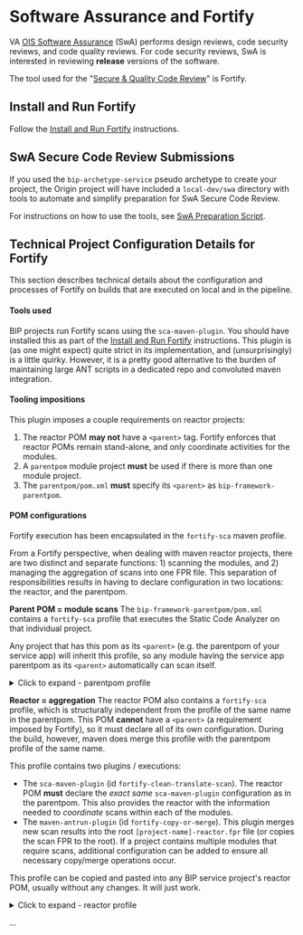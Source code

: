 # Software Assurance and Fortify

VA [OIS Software Assurance](https://wiki.mobilehealth.va.gov/display/OISSWA/) (SwA) performs design reviews, code security reviews, and code quality reviews. For code security reviews, SwA is interested in reviewing **release** versions of the software.

The tool used for the "[Secure & Quality Code Review](https://wiki.mobilehealth.va.gov/display/OISSWA/Frequently+Asked+Questions)" is Fortify.

## Install and Run Fortify

Follow the [Install and Run Fortify](installation-help-guide.md#install-and-run-fortify) instructions.

## SwA Secure Code Review Submissions

If you used the `bip-archetype-service` pseudo archetype to create your project, the Origin project will have included a `local-dev/swa` directory with tools to automate and simplify preparation for SwA Secure Code Review.

For instructions on how to use the tools, see [SwA Preparation Script](../local-dev/swa/README.md).

## Technical Project Configuration Details for Fortify

This section describes technical details about the configuration and processes of Fortify on builds that are executed on local and in the pipeline.

#### Tools used

BIP projects run Fortify scans using the `sca-maven-plugin`. You should have installed this as part of the [Install and Run Fortify](installation-help-guide.md#install-and-run-fortify) instructions. This plugin is (as one might expect) quite strict in its implementation, and (unsurprisingly) is a little quirky. However, it is a pretty good alternative to the burden of maintaining large ANT scripts in a dedicated repo and convoluted maven integration.

#### Tooling impositions

This plugin imposes a couple requirements on reactor projects:
1. The reactor POM **may not** have a `<parent>` tag. Fortify enforces that reactor POMs remain stand-alone, and only coordinate activities for the modules.
2. A `parentpom` module project **must** be used if there is more than one module project.
3. The `parentpom/pom.xml` **must** specify its `<parent>` as `bip-framework-parentpom`.

#### POM configurations

Fortify execution has been encapsulated in the `fortify-sca` maven profile.

From a Fortify perspective, when dealing with maven reactor projects, there are two distinct and separate functions: 1) scanning the modules, and 2) managing the aggregation of scans into one FPR file. This separation of responsibilities results in having to declare configuration in two locations: the reactor, and the parentpom.

**Parent POM = module scans**
The `bip-framework-parentpom/pom.xml` contains a `fortify-sca` profile that executes the Static Code Analyzer on that individual project.

Any project that has this pom as its `<parent>` (e.g. the parentpom of your service app) will inherit this profile, so any module having the service app parentpom as its `<parent>` automatically can scan itself.

<details><summary>Click to expand - parentpom profile</summary>

```xml
<profile>
	<id>fortify-sca</id>
	<activation>
		<activeByDefault>false</activeByDefault>
	</activation>
	<properties>
		<!-- Don't run tests from SCA - profile should be run as: "mvn install -P fortify-sca" -->
		<skipTests>true</skipTests>
		<skipITs>true</skipITs>
		<skipPerfTests>true</skipPerfTests>
	</properties>
	<build>
		<plugins>
			<plugin>
				<groupId>com.fortify.sca.plugins.maven</groupId>
				<artifactId>sca-maven-plugin</artifactId>
				<version>${sca-maven-plugin.version}</version>
				<executions>
					<execution>
						<goals>
							<!-- clean: binds to prepare-package phase -->
							<goal>clean</goal>
							<!-- translate: binds to package phase -->
							<goal>translate</goal>
							<!-- scan: binds to integration-test phase -->
							<goal>scan</goal>
						</goals>
						<configuration>
							<!-- run scans against all reactor projects -->
							<aggregate>true</aggregate>
							<!-- exclude inttest and perftest, as they don't go to prod -->
							<excludes>**/bip-*-inttest/*,**/bip-*-perftest/*</excludes>
						</configuration>
					</execution>
				</executions>
			</plugin>
		</plugins>
	</build>
</profile>
```

</details>

**Reactor = aggregation**
The reactor POM also contains a `fortify-sca` profile, which is structurally independent from the profile of the same name in the parentpom. This POM **cannot** have a `<parent>` (a requirement imposed by Fortify), so it must declare all of its own configuration. During the build, however, maven does merge this profile with the parentpom profile of the same name.

This profile contains two plugins / executions:
* The `sca-maven-plugin` (id `fortify-clean-translate-scan`). The reactor POM **must** declare the _exact same_ `sca-maven-plugin` configuration as in the parentpom. This also provides the reactor with the information needed to _coordinate_ scans within each of the modules.
* The `maven-antrun-plugin` (id `fortify-copy-or-merge`). This plugin merges new scan results into the root `[project-name]-reactor.fpr` file (or copies the scan FPR to the root). If a project contains multiple modules that require scans, additional configuration can be added to ensure all necessary copy/merge operations occur.

This profile can be copied and pasted into any BIP service project's reactor POM, usually without any changes. It will just work.

<details><summary>Click to expand - reactor profile</summary>

```xml
<properties>
	<sca-maven-plugin.version>18.20</sca-maven-plugin.version>
	<!-- intentionally using old ant-contrib because newer version doesn't work with maven-antrun-plugin -->
	<ant-contrib.version>20020829</ant-contrib.version>
</properties>

<profiles>
	<!--
		The fortify-sca profile runs the aggregate scan for all modules.
		If a project believes that the fortify-sca profile requires ANY changes,
		please consult with the BIP Framework development team.
		Base Fortify requirements for all project modules are declared in bip-framework-parentpom.
	-->
	<profile>
		<id>fortify-sca</id>
		<activation>
			<activeByDefault>false</activeByDefault>
		</activation>
		<properties>
			<!-- Don't run tests from SCA - profile should be run as: "mvn install -P fortify-sca" -->
			<skipTests>true</skipTests>
			<skipITs>true</skipITs>
			<skipPerfTests>true</skipPerfTests>
		</properties>
		<build>
			<plugins>
				<plugin>
					<groupId>com.fortify.sca.plugins.maven</groupId>
					<artifactId>sca-maven-plugin</artifactId>
					<version>${sca-maven-plugin.version}</version>
					<executions>
						<execution>
							<id>fortify-clean-translate-scan</id>
							<goals>
								<!-- clean: binds to prepare-package phase -->
								<goal>clean</goal>
								<!-- translate: binds to package phase -->
								<goal>translate</goal>
								<!-- scan: binds to integration-test phase -->
								<goal>scan</goal>
							</goals>
							<configuration>
								<!-- run scans against all reactor projects -->
								<aggregate>true</aggregate>
								<!-- exclude inttest and perftest, as they don't go to prod -->
								<excludes>**/bip-*-inttest/*,**/bip-*-perftest/*</excludes>
							</configuration>
						</execution>
					</executions>
				</plugin>
				<plugin>
					<groupId>org.apache.maven.plugins</groupId>
					<artifactId>maven-antrun-plugin</artifactId>
					<dependencies>
						<!-- provides ANT branch tags (if/then/else) -->
						<dependency>
							<groupId>ant-contrib</groupId>
							<artifactId>ant-contrib</artifactId>
							<version>${ant-contrib.version}</version>
						</dependency>
					</dependencies>
					<executions>
						<execution>
							<id>fortify-copy-or-merge</id>
							<!-- MUST run AFTER fortify-clean-translate-scan execution, "verify" is the first available -->
							<phase>verify</phase>
							<goals>
								<goal>run</goal>
							</goals>
							<configuration>
								<tasks>
									<!-- add the ant tasks from ant-contrib -->
									<taskdef resource="net/sf/antcontrib/antcontrib.properties">
										<classpath refid="maven.dependency.classpath"/>
									</taskdef>
									<echo>+++ Executing ANT target for Fortify copy/merge</echo>
									<echo>+++ Checking file availability of ${project.basedir}/${project.artifactId}.fpr</echo>
									<if>
										<available file="${project.basedir}/${project.artifactId}.fpr" />
										<then>
											<echo>+++ Found file: ${project.basedir}/${project.artifactId}.fpr</echo>
											<echo>+++ Executing Fortify merge operation with: FPRUtility -merge -project
												${project.build.directory}/fortify/${project.build.finalName}.fpr -source
												${project.basedir}/${project.artifactId}.fpr -f ${project.basedir}/${project.artifactId}.fpr</echo>
											<exec executable="FPRUtility">
												<arg
													line="-merge -project ${project.build.directory}/fortify/${project.build.finalName}.fpr -source ${project.basedir}/${project.artifactId}.fpr -f ${project.basedir}/${project.artifactId}.fpr" />
											</exec>
										</then>
										<else>
											<echo>+++ Not-found file: ${project.basedir}/${project.artifactId}.fpr</echo>
											<echo>+++ Executing file copy with: copy ${project.build.directory}/fortify/${project.build.finalName}.fpr
												${project.basedir}/${project.artifactId}.fpr</echo>
											<copy file="${project.build.directory}/fortify/${project.build.finalName}.fpr"
												tofile="${project.basedir}/${project.artifactId}.fpr" />
										</else>
									</if>
								</tasks>
							</configuration>
						</execution>
					</executions>
				</plugin>
			</plugins>
		</build>
	</profile>
</profiles>
```

</details>

...
